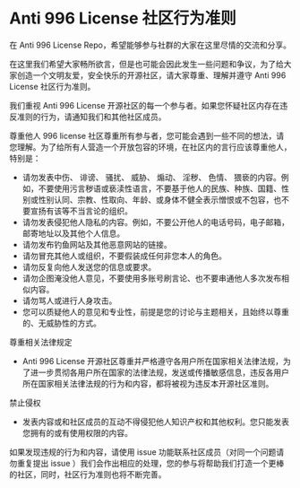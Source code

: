 # Anti 996 License 社区行为准则

在 Anti 996 License Repo，希望能够参与社群的大家在这里尽情的交流和分享。

在这里我们希望大家畅所欲言，但是也可能会因此发生一些问题和争议，为了给大家创造一个文明友爱，安全快乐的开源社区，请大家尊重、理解并遵守 Anti 996 License 社区行为准则。

我们重视 Anti 996 License 开源社区的每一个参与者。如果您怀疑社区内存在违反准则的行为，请通知我们和其他社区成员。

尊重他人
996 license 社区尊重所有参与者，您可能会遇到一些不同的想法，请您理解。为了给所有人营造一个开放包容的环境，在社区内的言行应该尊重他人，特别是：
-	请勿发表中伤、 诽谤、 骚扰、 威胁、 煽动、 淫秽、 色情、 猥亵的内容。例如，不要使用污言秽语或亵渎性语言，不要基于他人的民族、种族、国籍、性别或性别认同、宗教、性取向、年龄、或身体不健全表示憎恨或不包容，也不要宣扬有该等不当言论的组织。
-	请勿发表侵犯他人隐私的内容。例如，不要公开他人的电话号码，电子邮箱，邮寄地址以及其他个人信息。
-	请勿发布钓鱼网站及其他恶意网站的链接。
-	请勿冒充其他人或组织，不要假装成任何非您本人的角色。
-	请勿反复向他人发送您的信息或要求。
-	请勿企图淹没他人意见，不要使用多账号刷言论、也不要串通他人多次发布相似内容。
-	请勿骂人或进行人身攻击。
-	您可以质疑他人的意见和专业性，前提是您的讨论与主题相关，且始终以尊重的、无威胁性的方式。

尊重相关法律规定
- Anti 996 License 开源社区尊重并严格遵守各用户所在国家相关法律法规，为了进一步贯彻各用户所在国家的法律法规，发送或传播敏感信息，违反各用户所在国家相关法律法规的行为和内容，都将被视为违反本开源社区准则。


禁止侵权
-	发表内容或和社区成员的互动不得侵犯他人知识产权和其他权利。您只能发表您拥有的或有使用权限的内容。


如果发现违规的行为和内容，请使用 issue 功能联系社区成员（对同一个问题请勿重复提出 issue ）我们会作出相应的处理，您的参与将帮助我们打造一个更棒的社区，同时，社区行为准则也将不断完善。
